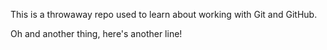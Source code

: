 This is a throwaway repo used to learn about working with Git and GitHub.



Oh and another thing, here's another line!
